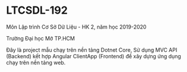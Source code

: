 # LTCSDL-192
Môn Lập trình Cơ Sở Dữ Liệu - 
HK 2, năm học 2019-2020

Trường Đại học Mở TP.HCM

Đây là project mẫu chạy trên nền tảng Dotnet Core, 
Sử dụng MVC API (Backend) kết hợp Angular ClientApp (Frontend) để xây dựng ứng dụng chạy trên nền tảng web. 
